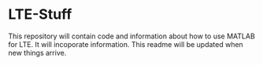 # LTE-Stuff
This repository will contain code and information about how to use MATLAB for LTE.
It will incoporate information.
This readme will be updated when new things arrive.
